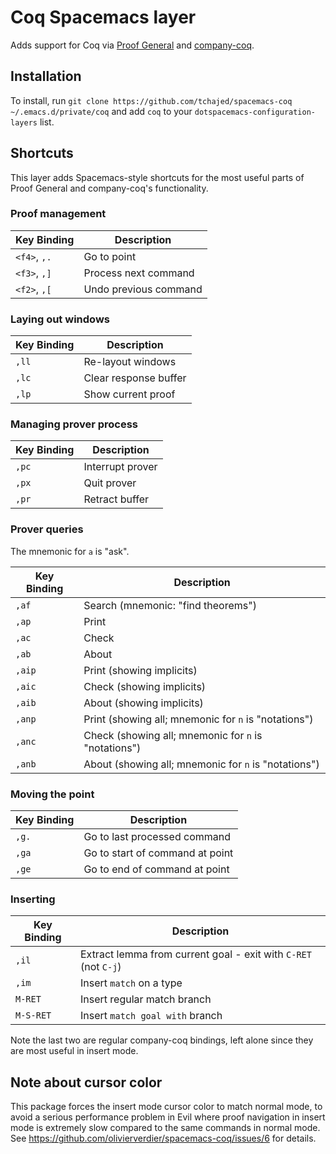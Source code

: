 # Coq Spacemacs layer

Adds support for Coq via [Proof General](https://github.com/ProofGeneral/PG) and [company-coq](https://github.com/cpitclaudel/company-coq).

## Installation

To install, run `git clone https://github.com/tchajed/spacemacs-coq ~/.emacs.d/private/coq` and add `coq` to your `dotspacemacs-configuration-layers` list.

## Shortcuts

This layer adds Spacemacs-style shortcuts for the most useful parts of Proof General and company-coq's functionality.

### Proof management

Key Binding  | Description
-----------  | -----------
`<f4>`, `,.` | Go to point
`<f3>`, `,]` | Process next command
`<f2>`, `,[` | Undo previous command

### Laying out windows

Key Binding  | Description
-----------  | -----------
`,ll`        | Re-layout windows
`,lc`        | Clear response buffer
`,lp`        | Show current proof

### Managing prover process

Key Binding  | Description
-----------  | -----------
`,pc`        | Interrupt prover
`,px`        | Quit prover
`,pr`        | Retract buffer

### Prover queries

The mnemonic for `a` is "ask".

Key Binding  | Description
-----------  | -----------
`,af`        | Search (mnemonic: "find theorems")
`,ap`        | Print
`,ac`        | Check
`,ab`        | About
`,aip`       | Print (showing implicits)
`,aic`       | Check (showing implicits)
`,aib`       | About (showing implicits)
`,anp`       | Print (showing all; mnemonic for `n` is "notations")
`,anc`       | Check (showing all; mnemonic for `n` is "notations")
`,anb`       | About (showing all; mnemonic for `n` is "notations")

### Moving the point

Key Binding  | Description
-----------  | -----------
`,g.`         | Go to last processed command
`,ga`         | Go to start of command at point
`,ge`         | Go to end of command at point

### Inserting

Key Binding  | Description
-----------  | -----------
`,il`        | Extract lemma from current goal - exit with `C-RET` (not `C-j`)
`,im`        | Insert `match` on a type
`M-RET`      | Insert regular match branch
`M-S-RET`    | Insert `match goal with` branch

Note the last two are regular company-coq bindings, left alone since they are most useful in insert mode.

## Note about cursor color

This package forces the insert mode cursor color to match normal mode, to avoid a serious performance problem in Evil where proof navigation in insert mode is extremely slow compared to the same commands in normal mode. See https://github.com/olivierverdier/spacemacs-coq/issues/6 for details.
